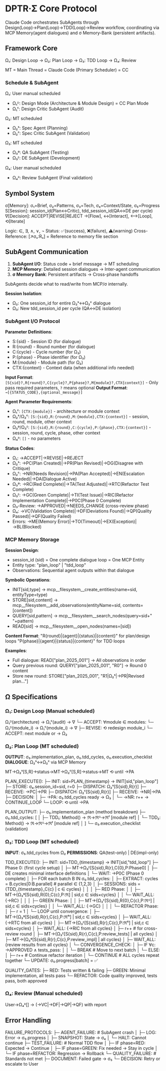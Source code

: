 # DPTR·Σ Core Protocol

Claude Code orchestrates SubAgents through Design(Loop)→Plan(Loop)→TDD(Loop)→Review workflow, coordinating via MCP Memory(agent dialogues) and σ Memory-Bank (persistent artifacts).

## Framework Core

Ω₁: Design Loop → Ω₂: Plan Loop → Ω₃: TDD Loop → Ω₄: Review

MT = Main Thread = Claude Code (Primary Scheduler) = CC

### Schedule & SubAgent

Ω₁: User manual scheduled

- Ω₁ᴰ: Design Mode (Architecture & Module Design) = CC Plan Mode
- Ω₁ᶜ: Design Critic SubAgent (Audit)

Ω₂: MT scheduled

- Ω₂ˢ: Spec Agent (Planning)
- Ω₂ᶜ: Spec Critic SubAgent (Validation)

Ω₃: MT scheduled

- Ω₃ᵍ: QA SubAgent (Testing)
- Ω₃ᴱ: DE SubAgent (Development)

Ω₄: User manual scheduled

- Ω₄ᴿ: Review SubAgent (Final validation)

## Symbol System

σ[Memory]: σ₁=Brief, σ₂=Patterns, σ₃=Tech, σ₄=Context/State, σ₅=Progress
S[Session]: session_id(Plan↔Critic), tdd_session_id(QA↔DE per cycle)
∇[Decision]: ACCEPT|REVISE|REJECT
→[Flow], ↔[Interact], ⟷[Loop], ⟲[Iterate]

Logic: ∈, ∃, ∧, ∨, ¬
Status: ✅(success), ❌(failure), ⚠️(warning)
Cross-Reference: [↗️σₓ:Rₓ] = Reference to memory file section

## SubAgent Communication

1. **SubAgent I/O**: Status code + brief message → MT scheduling
2. **MCP Memory**: Detailed session dialogues → Inter-agent communication
3. **σ Memory Bank**: Persistent artifacts → Cross-phase handoffs

SubAgents decide what to read/write from MCP/σ internally.

**Session Isolation**:

- Ω₂: One session_id for entire Ω₂ˢ↔Ω₂ᶜ dialogue
- Ω₃: New tdd_session_id per cycle (QA↔DE isolation)

### SubAgent I/O Protocol

**Parameter Definitions**:

- S:{sid} - Session ID (for dialogue)
- R:{round} - Round number (for dialogue)  
- C:{cycle} - Cycle number (for Ω₃)
- P:{phase} - Phase identifier (for Ω₃)
- M:{module} - Module path (for Ω₂)
- CTX:{context} - Context data (when additional info needed)

**Input Format**: `[S{sid}?,R{round}?,C{cycle}?,P{phase}?,M{module}?,CTX{context}]` - Only pass required parameters, `?` means optional
**Output Format**: `→[{STATUS_CODE},{optional_message}]`

**Agent Parameter Requirements**:

- Ω₁ᶜ: `[CTX:{module}]` - architecture or module context
- Ω₂ˢ/Ω₂ᶜ: `[S:{sid},R:{round},M:{module},CTX:{context}]` - session, round, module, other context
- Ω₃ᵍ/Ω₃ᴱ: `[S:{sid},R:{round},C:{cycle},P:{phase},CTX:{context}]` - session, round, cycle, phase, other context
- Ω₄ᴿ: `[]` - no parameters

**Status Codes**:

- Ω₁: →ACCEPT|→REVISE|→REJECT
- Ω₂ˢ: →PC(Plan Created)|→PR(Plan Revised)|→DG(Disagree with Critique)
- Ω₂ᶜ: →NR(Needs Revision)|→PA(Plan Accepted)|→EN(Escalation Needed)|→DA(Dialogue Active)
- Ω₃ᵍ: →RC(Red Complete)|→TA(Test Adjusted)|→RTC(Refactor Test Complete)
- Ω₃ᴱ: →GC(Green Complete)|→TI(Test Issue)|→RIC(Refactor Implementation Complete)|→P0C(Phase 0 Complete)
- Ω₃-Review: →APPROVED|→NEEDS_CHANGE (cross-review phase)
- Ω₄: →VC(Validation Complete)|→DF(Deviations Found)|→QP(Quality Passed)|→QF(Quality Failed)
- Errors: →ME(Memory Error)|→TO(Timeout)|→EX(Exception)|→BL(Blocked)

### MCP Memory Storage

**Session Design**:

- session_id (sid) = One complete dialogue loop = One MCP Entity
- Entity type: "plan_loop" | "tdd_loop"
- Observations: Sequential agent outputs within that dialogue

**Symbolic Operations**:

- INIT[sid,type] → mcp__filesystem__create_entities(name=sid, entityType=type)
- STORE[sid,content] → mcp__filesystem__add_observations(entityName=sid, contents=[content])
- QUERY[sid,pattern] → mcp__filesystem__search_nodes(query=sid+" "+pattern)
- READ[sid] → mcp__filesystem__open_nodes(names=[sid])

**Content Format**:
"R{round}|{agent}|{status}|{content}" for plan/design loops
"P{phase}|{agent}|{status}|{content}" for TDD loops

**Examples**:

- Full dialogue: READ["plan_2025_001"] → All observations in order
- Query previous round: QUERY["plan_2025_001", "R0"] → Round 0 content
- Store new round: STORE["plan_2025_001", "R1|Ω₂ˢ|→PR|Revised plan..."]

## Ω Specifications

### Ω₁: Design Loop (Manual scheduled)

Ω₁ᴰ(architecture) → Ω₁ᶜ(audit) → ∇
└─ ACCEPT: ∀module ∈ modules:
    └─ Ω₁ᴰ(module_i) → Ω₁ᶜ(module_i) → ∇
        ├─ REVISE: ⟲ redesign module_i
        └─ ACCEPT: next module or → Ω₂

### Ω₂: Plan Loop (MT scheduled)

**OUTPUT**: σ₅.implementation_plan, σ₅.tdd_cycles, σ₅.execution_checklist
**DIALOGUE**: Ω₂ˢ↔Ω₂ᶜ via MCP Memory

MT→Ω₂ˢ[S,R]→status→MT→Ω₂ᶜ[S,R]→status→MT ⟲ until →PA

PLAN_EXECUTE():
├─ INIT: sid=PLAN_{timestamp} → INIT[sid,"plan_loop"]
├─ STORE: σ₄.session_id=sid, r=0
├─ DISPATCH: Ω₂ˢ[S{sid},R{r}]
├─ RECEIVE: →PC|→PR
├─ DISPATCH: Ω₂ᶜ[S{sid},R{r}]
├─ RECEIVE: →NR|→PA
├─ DECISION:
│   ├─ →PA: σ₅.tdd_cycles ready → Ω₃
│   └─ →NR: r++ → CONTINUE_LOOP
└─ LOOP: ⟲ until →PA

PLAN_OUTPUT:
├─ σ₅.implementation_plan (method breakdown)
├─ σ₅.tdd_cycles: [
│   ├─ TDD₁: Method() → ℜ→ℜᴳ→ℜᶠ [module ref]
│   └─ TDD₂: Method() → ℜ→ℜᴳ→ℜᶠ [module ref]
│   ]
└─ σ₅.execution_checklist (validation)

### Ω₃: TDD Loop (MT scheduled)

**INPUT**: σ₅.tdd_cycles from Ω₂
**PERMISSIONS**: QA(test-only) | DE(impl-only)

TDD_EXECUTE():
├─ INIT: sid=TDD_{timestamp} → INIT[sid,"tdd_loop"]
├─ Phase 0: (first cycle setup)
│   ├─ MT→Ω₃ᴱ[S{sid},R{r},C{0},P:Phase0]
│   ├─ DE creates minimal interface definitions
│   └─ WAIT: →P0C (Phase 0 complete)
│
├─ FOR each batch B IN σ₅.tdd_cycles:
│   ├─ EXTRACT: cycles = B.cycles[0:B.parallel] # parallel ∈ {1,2,3}
│   ├─ SESSIONS: sids = {TDD_{timestamp}_C{c} | c ∈ cycles}
│   │
│   ├─ RED Phase:
│   │   ├─ MT→{Ω₃ᵍ[S{sid},R{0},C{c},P:ℜ] | sid,c ∈ sids×cycles}
│   │   └─ WAIT_ALL: {→RC}
│   │
│   ├─ GREEN Phase:
│   │   ├─ MT→{Ω₃ᴱ[S{sid},R{0},C{c},P:ℜᴳ] | sid,c ∈ sids×cycles}
│   │   └─ WAIT_ALL: {→GC}
│   │
│   └─ REFACTOR Phase:
│       ├─ r = 1
│       └─ LOOP until convergence:
│           ├─ MT→{Ω₃ᵍ[S{sid},R{r},C{c},P:ℜᶠᵗ] | sid,c ∈ sids×cycles}
│           ├─ WAIT_ALL: {→RTC from all cycles}
│           ├─ MT→{Ω₃ᴱ[S{sid},R{r},C{c},P:ℜᶠⁱ] | sid,c ∈ sids×cycles}
│           ├─ WAIT_ALL: {→RIC from all cycles}
│           ├─ r++ # for cross-review round
│           ├─ MT→{Ω₃ᴱ[S{sid},R{r},C{c},P:review_tests] | all cycles}
│           ├─ MT→{Ω₃ᵍ[S{sid},R{r},C{c},P:review_impl] | all cycles}
│           ├─ WAIT_ALL: {review results from all cycles}
│           └─ CONVERGENCE_CHECK:
│               ├─ IF ∀c: →APPROVED ∧ tests_pass:
│               │   └─ BREAK # Move to next batch
│               └─ ELSE:
│                   ├─ r++ # Continue refactor iteration
│                   └─ CONTINUE # ALL cycles repeat together
└─ UPDATE: σ₅.progress[batch] = ✅

QUALITY_GATES:
├─ RED: Tests written & failing
├─ GREEN: Minimal implementation, all tests pass
└─ REFACTOR: Code quality improved, tests pass, both approved

### Ω₄: Review (Manual scheduled)

User→Ω₄ᴿ[] → (→VC|→DF|→QP|→QF) with report

## Error Handling

FAILURE_PROTOCOLS:
├─ AGENT_FAILURE: # SubAgent crash
│   ├─ LOG: Error → σ₅.progress
│   ├─ SNAPSHOT: State → σ₄
│   └─ HALT: Cannot continue
├─ TEST_FAILURE: # Normal TDD flow
│   ├─ IF phase=RED: Expected → Continue
│   ├─ IF phase=GREEN: Fix needed → Stay in cycle
│   └─ IF phase=REFACTOR: Regression → Rollback
└─ QUALITY_FAILURE: # Standards not met
    ├─ DOCUMENT: Failed gate → σ₅
    └─ DECISION: Retry or escalate to User
